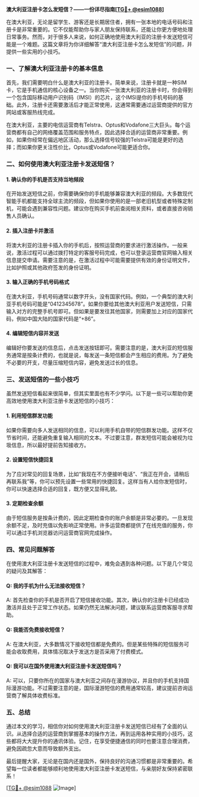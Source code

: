 **澳大利亚注册卡怎么发短信？——一份详尽指南[[TG💪+ @esim1088](https://t.me/s/esim1088)]**

在澳大利亚，无论是留学生、游客还是长期居住者，拥有一张本地的电话号码和注册卡是非常重要的。它不仅能帮助你与家人朋友保持联系，还能让你更方便地处理日常事务。然而，对于很多人来说，如何正确地使用澳大利亚的注册卡发送短信可能是一个难题。这篇文章将为你详细解答“澳大利亚注册卡怎么发短信”的问题，并提供一些实用的小技巧。

### 一、了解澳大利亚注册卡的基本信息

首先，我们需要明白什么是澳大利亚的注册卡。简单来说，注册卡就是一种SIM卡，它是手机通信的核心设备之一。当你购买一张澳大利亚的注册卡时，你会得到一个包含国际移动用户识别码（IMSI）的芯片，这个IMSI是你的手机号码的基础。此外，注册卡还需要激活后才能正常使用，这通常需要通过运营商提供的官方网站或客服热线完成。

在澳大利亚，主要的电信运营商有Telstra、Optus和Vodafone三大巨头。每个运营商都有自己的网络覆盖范围和服务特点，因此选择合适的运营商非常重要。例如，如果你经常在偏远地区活动，那么选择信号较强的Telstra可能是更好的选择；而如果你更关注性价比，Optus或Vodafone可能更适合你。

### 二、如何使用澳大利亚注册卡发送短信？

#### 1. 确认你的手机是否支持当地频段

在开始发送短信之前，你需要确保你的手机能够兼容澳大利亚的频段。大多数现代智能手机都能支持全球主流的频段，但如果你使用的是一部老旧机型或者特殊定制机，可能会遇到兼容性问题。建议你在购买手机前查阅相关资料，或者直接咨询销售人员确认。

#### 2. 插入注册卡并激活

将澳大利亚的注册卡插入你的手机后，按照运营商的要求进行激活操作。一般来说，激活过程可以通过拨打特定的客服号码完成，也可以登录运营商官网输入相关信息提交申请。需要注意的是，在激活过程中可能需要提供有效的身份证明文件，比如护照或其他政府签发的身份证明。

#### 3. 输入正确的手机号码格式

在澳大利亚，手机号码通常以数字开头，没有国家代码。例如，一个典型的澳大利亚手机号码可能是“0412345678”。如果你要给其他澳大利亚用户发送短信，只需输入对方的完整手机号即可。但如果是要发往其他国家，则需要加上对应的国家代码，例如中国大陆的国家代码是“+86”。

#### 4. 编辑短信内容并发送

编辑好你要发送的信息后，点击发送按钮即可。需要注意的是，澳大利亚的短信服务通常是按条计费的，也就是说，每发送一条短信都会产生相应的费用。为了避免不必要的开支，尽量压缩短信内容，避免发送过长的信息。

### 三、发送短信的一些小技巧

虽然发送短信看起来很简单，但其实里面也有不少学问。以下是一些可以帮助你更高效地使用澳大利亚注册卡发送短信的小技巧：

#### 1. 利用短信群发功能

如果你需要向多人发送相同的信息，可以利用手机自带的短信群发功能。这样不仅节省时间，还能避免重复输入相同的文本。不过要注意，群发短信可能会被视为垃圾信息，所以最好提前告知接收方。

#### 2. 设置短信快捷回复

为了应对常见的回复场景，比如“我现在不方便接听电话”、“我正在开会，请稍后再联系我”等，你可以预先设置一些常用的快捷回复。这样当有人给你发短信时，你可以快速选择合适的回复，既方便又显得礼貌。

#### 3. 定期检查余额

由于短信服务是按条计费的，因此定期检查你的账户余额是非常必要的。一旦发现余额不足，及时充值以免影响正常使用。许多运营商都提供了在线充值的服务，你可以通过手机浏览器访问运营商官网完成操作。

### 四、常见问题解答

在使用澳大利亚注册卡发送短信的过程中，难免会遇到各种问题。以下是几个常见的疑问及其解答：

#### Q: 我的手机为什么无法接收短信？

A: 首先检查你的手机是否开启了短信接收功能。其次，确认你的注册卡已经成功激活并且处于正常工作状态。如果仍然无法解决问题，建议联系运营商客服寻求帮助。

#### Q: 我能否免费接收短信？

A: 在澳大利亚，大多数情况下接收短信都是免费的。但是某些特殊的短信服务可能会收取费用，具体情况取决于发送方是否采用了付费模式。

#### Q: 我可以在国外使用澳大利亚注册卡发送短信吗？

A: 可以，只要你所在的国家与澳大利亚之间存在漫游协议，并且你的手机支持国际漫游功能。不过需要注意的是，国际漫游短信的费用通常较高，建议提前咨询运营商了解具体收费标准。

### 五、总结

通过本文的学习，相信你对如何使用澳大利亚注册卡发送短信已经有了全面的认识。从选择合适的运营商到掌握基本的操作方法，再到运用各种实用的小技巧，这些都将大大提升你的通讯体验。记住，在享受便捷通信的同时也要注意合理消费，避免因疏忽大意而导致额外支出。

最后提醒大家，无论是在国内还是国外，保持良好的沟通习惯都是非常重要的。希望每一位读者都能够顺利地使用澳大利亚注册卡发送短信，与亲朋好友保持紧密联系！

[[TG💪+ @esim1088](https://t.me/s/esim1088) ![Image](https://i.postimg.cc/4NQfJmqS/Snipaste-2025-05-13-00-14-12.png)]